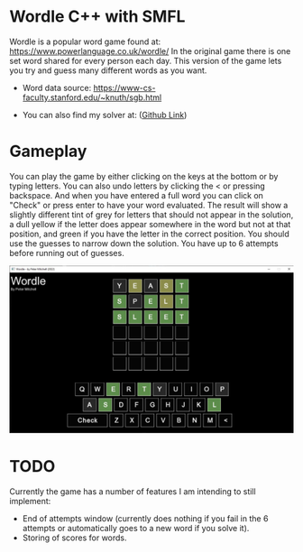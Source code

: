 # Wordle C++ with SMFL

Wordle is a popular word game found at: https://www.powerlanguage.co.uk/wordle/
In the original game there is one set word shared for every person each day. This version of the game lets you try and guess many different words as you want. 

* Word data source: https://www-cs-faculty.stanford.edu/~knuth/sgb.html

* You can also find my solver at: ([Github Link](https://github.com/Squirrelbear/Wordle-Solver))

# Gameplay

You can play the game by either clicking on the keys at the bottom or by typing letters. You can also undo letters by clicking the \< or pressing backspace. And when you have entered a full word you can click on "Check" or press enter to have your word evaluated. The result will show a slightly different tint of grey for letters that should not appear in the solution, a dull yellow if the letter does appear somewhere in the word but not at that position, and green if you have the letter in the correct position. You should use the guesses to narrow down the solution. You have up to 6 attempts before running out of guesses. 

<img src="./images/image01.jpg">

# TODO

Currently the game has a number of features I am intending to still implement:
* End of attempts window (currently does nothing if you fail in the 6 attempts or automatically goes to a new word if you solve it).
* Storing of scores for words.